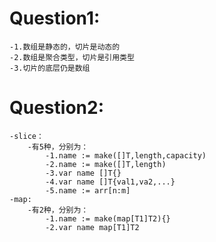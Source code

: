 # Question1:
    -1.数组是静态的，切片是动态的
    -2.数组是聚合类型，切片是引用类型
    -3.切片的底层仍是数组

# Question2:
    -slice：
        -有5种，分别为：
            -1.name := make([]T,length,capacity)
            -2.name := make([]T,length)
            -3.var name []T{}
            -4.var name []T{val1,va2,...}
            -5.name := arr[n:m]
    -map:
        -有2种，分别为：
            -1.name := make(map[T1]T2){}
            -2.var name map[T1]T2
